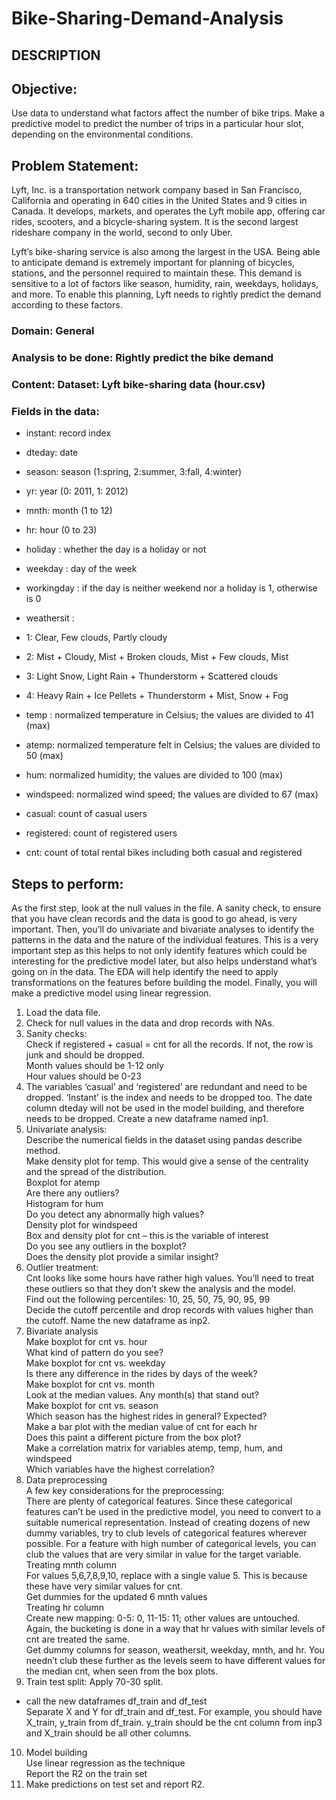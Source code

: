 # Bike-Sharing-Demand-Analysis
## DESCRIPTION

## Objective: 
Use data to understand what factors affect the number of bike trips. Make a predictive model to predict the number of trips in a particular hour slot, depending on the environmental conditions.

## Problem Statement:
Lyft, Inc. is a transportation network company based in San Francisco, California and operating in 640 cities in the United States and 9 cities in Canada. It develops, markets, and operates the Lyft mobile app, offering car rides, scooters, and a bicycle-sharing system. It is the second largest rideshare company in the world, second to only Uber.

Lyft’s bike-sharing service is also among the largest in the USA. Being able to anticipate demand is extremely important for planning of bicycles, stations, and the personnel required to maintain these. This demand is sensitive to a lot of factors like season, humidity, rain, weekdays, holidays, and more. To enable this planning, Lyft needs to rightly predict the demand according to these factors.

### Domain: General

### Analysis to be done: Rightly predict the bike demand

### Content: Dataset: Lyft bike-sharing data (hour.csv)

### Fields in the data:

- instant: record index

- dteday: date

- season: season (1:spring, 2:summer, 3:fall, 4:winter)

- yr: year (0: 2011, 1: 2012)

- mnth: month (1 to 12)

- hr: hour (0 to 23)

- holiday : whether the day is a holiday or not

- weekday : day of the week

- workingday : if the day is neither weekend nor a holiday is 1, otherwise is 0

- weathersit : 

- 1: Clear, Few clouds, Partly cloudy

- 2: Mist + Cloudy, Mist + Broken clouds, Mist + Few clouds, Mist

- 3: Light Snow, Light Rain + Thunderstorm + Scattered clouds

- 4: Heavy Rain + Ice Pellets + Thunderstorm + Mist, Snow + Fog

- temp : normalized temperature in Celsius; the values are divided to 41 (max)

- atemp: normalized temperature felt in Celsius; the values are divided to 50 (max)

- hum: normalized humidity; the values are divided to 100 (max)

- windspeed: normalized wind speed; the values are divided to 67 (max)

- casual: count of casual users

- registered: count of registered users

- cnt: count of total rental bikes including both casual and registered

## Steps to perform:
As the first step, look at the null values in the file. A sanity check, to ensure that you have clean records and the data is good to go ahead, is very important. Then, you’ll do univariate and bivariate analyses to identify the patterns in the data and the nature of the individual features. This is a very important step as this helps to not only identify features which could be interesting for the predictive model later, but also helps  understand what’s going on in the data. The EDA will help identify the need to apply transformations on the features before building the model. Finally, you will make a predictive model using linear regression.
1) Load the data file.  
2) Check for null values in the data and drop records with NAs.  
3) Sanity checks:  
Check if registered + casual = cnt for all the records. If not, the row is junk and should be dropped.  
Month values should be 1-12 only  
Hour values should be 0-23   
4) The variables ‘casual’ and ‘registered’ are redundant and need to be dropped. ‘Instant’ is the index and needs to be dropped too. The date column dteday will not be used in the model building, and therefore needs to be dropped. Create a new dataframe named inp1.  
5) Univariate analysis:   
Describe the numerical fields in the dataset using pandas describe method.  
Make density plot for temp. This would give a sense of the centrality and the spread of the distribution.  
Boxplot for atemp   
Are there any outliers?  
Histogram for hum  
Do you detect any abnormally high values?  
Density plot for windspeed  
Box and density plot for cnt – this is the variable of interest   
Do you see any outliers in the boxplot?   
Does the density plot provide a similar insight?  
6) Outlier treatment:    
Cnt looks like some hours have rather high values. You’ll need to treat these outliers so that they don’t skew the analysis and the model.   
Find out the following percentiles: 10, 25, 50, 75, 90, 95, 99  
Decide the cutoff percentile and drop records with values higher than the cutoff. Name the new dataframe as inp2.  
7) Bivariate analysis  
Make boxplot for cnt vs. hour  
What kind of pattern do you see?  
Make boxplot for cnt vs. weekday  
Is there any difference in the rides by days of the week?  
Make boxplot for cnt vs. month  
Look at the median values. Any month(s) that stand out?  
Make boxplot for cnt vs. season  
Which season has the highest rides in general? Expected?  
Make a bar plot with the median value of cnt for each hr  
Does this paint a different picture from the box plot?  
Make a correlation matrix for variables atemp, temp, hum, and windspeed  
Which variables have the highest correlation?  
8) Data preprocessing  
A few key considerations for the preprocessing:   
There are plenty of categorical features. Since these categorical features can’t be used in the predictive model, you need to convert to a suitable numerical representation. Instead of creating dozens of new dummy variables, try to club levels of categorical features wherever possible. For a feature with high number of categorical levels, you can club the values that are very similar in value for the target variable.   
Treating mnth column  
For values 5,6,7,8,9,10, replace with a single value 5. This is because these have very similar values for cnt.  
Get dummies for the updated 6 mnth values  
Treating hr column  
Create new mapping: 0-5: 0, 11-15: 11; other values are untouched. Again, the bucketing is done in a way that hr values with similar levels of cnt are treated the same.  
Get dummy columns for season, weathersit, weekday, mnth, and hr. You needn’t club these further as the levels seem to have different values for the median cnt, when seen from the box plots.  
9) Train test split: Apply 70-30 split.  
- call the new dataframes df_train and df_test  
Separate X and Y for df_train and df_test. For example, you should have X_train, y_train from df_train. y_train should be the cnt column from inp3 and X_train should be all other columns.  
10) Model building  
Use linear regression as the technique  
Report the R2 on the train set  
11) Make predictions on test set and report R2.  
